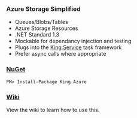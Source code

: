 ### Azure Storage Simplified
- Queues/Blobs/Tables
- Azure Storage Resources
- .NET Standard 1.3
- Mockable for dependancy injection and testing
- Plugs into the [King.Service](https://github.com/jefking/King.Service) task framework
- Prefer async calls where appropriate

### [NuGet](https://www.nuget.org/packages/King.Azure)
```
PM> Install-Package King.Azure
```

### [Wiki](https://github.com/jefking/King.Azure/wiki)
View the wiki to learn how to use this.
